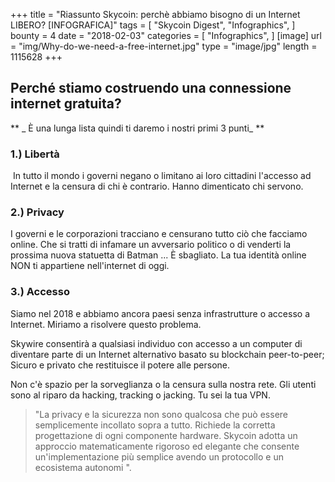 +++
title = "Riassunto Skycoin: perchè abbiamo bisogno di un Internet LIBERO? [INFOGRAFICA]"
tags = [
    "Skycoin Digest",
    "Infographics",
]
bounty = 4
date = "2018-02-03"
categories = [
    "Infographics",
]
[image]
    url = "img/Why-do-we-need-a-free-internet.jpg"
    type = "image/jpg"
    length = 1115628
+++

## Perché stiamo costruendo una connessione internet gratuita?

** _ È una lunga lista quindi ti daremo i nostri primi 3 punti_ **

### 1.) Libertà

 In tutto il mondo i governi negano o limitano ai loro cittadini l'accesso ad Internet e la censura di chi è contrario. Hanno dimenticato chi servono.

### 2.) Privacy

I governi e le corporazioni tracciano e censurano tutto ciò che facciamo online. Che si tratti di infamare un avversario politico o di venderti la prossima nuova statuetta di Batman ... È sbagliato. La tua identità online NON ti appartiene nell'internet di oggi.

### 3.) Accesso

Siamo nel 2018 e abbiamo ancora paesi senza infrastrutture o accesso a Internet. Miriamo a risolvere questo problema.

Skywire consentirà a qualsiasi individuo con accesso a un computer di diventare parte di un Internet alternativo basato su blockchain peer-to-peer; Sicuro e privato che restituisce il potere alle persone.

Non c'è spazio per la sorveglianza o la censura sulla nostra rete. Gli utenti sono al riparo da hacking, tracking o jacking. Tu sei la tua VPN.

> "La privacy e la sicurezza non sono qualcosa che può essere semplicemente incollato sopra a tutto. Richiede la corretta progettazione di ogni componente hardware. Skycoin adotta un approccio matematicamente rigoroso ed elegante che consente un'implementazione più semplice avendo un protocollo e un ecosistema autonomi ".
